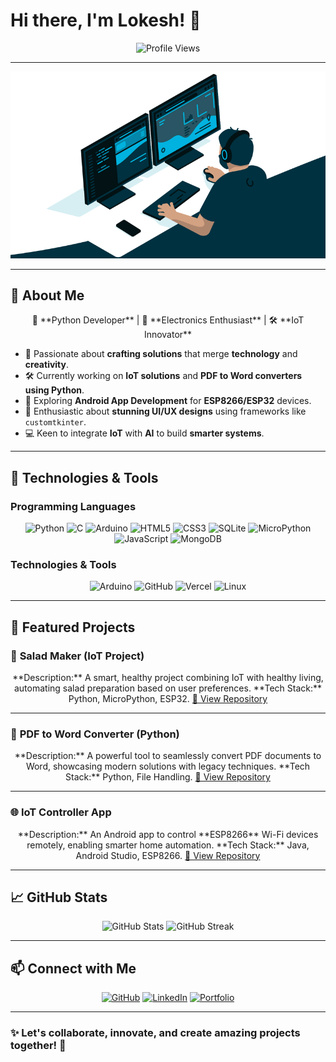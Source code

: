 # Hi there, I'm Lokesh! 👋  
<div align="center">
  <img src="https://komarev.com/ghpvc/?username=Lokimux&color=brightgreen" alt="Profile Views" />
</div>

---

<div align="center">
  <img src="https://github.com/Potential17/Potential17/blob/master/user.gif" alt="Coding GIF" />
</div>

---

## 🚀 About Me  

<div align="center">
🎨 **Python Developer** | 🌟 **Electronics Enthusiast** | 🛠️ **IoT Innovator**  
</div>

- 🌟 Passionate about **crafting solutions** that merge **technology** and **creativity**.  
- 🛠️ Currently working on **IoT solutions** and **PDF to Word converters using Python**.  
- 📱 Exploring **Android App Development** for **ESP8266/ESP32** devices.  
- 🎨 Enthusiastic about **stunning UI/UX designs** using frameworks like `customtkinter`.  
- 💻 Keen to integrate **IoT** with **AI** to build **smarter systems**.

---

## 🔧 Technologies & Tools  

### **Programming Languages**  
<div align="center">
  <img src="https://img.shields.io/badge/Python-3776AB?style=for-the-badge&logo=python&logoColor=white" alt="Python" />
  <img src="https://img.shields.io/badge/C-00599C?style=for-the-badge&logo=c&logoColor=white" alt="C" />
  <img src="https://img.shields.io/badge/Arduino-00979D?style=for-the-badge&logo=arduino&logoColor=white" alt="Arduino" />
  <img src="https://img.shields.io/badge/HTML5-E34F26?style=for-the-badge&logo=html5&logoColor=white" alt="HTML5" />
  <img src="https://img.shields.io/badge/CSS3-1572B6?style=for-the-badge&logo=css3&logoColor=white" alt="CSS3" />
  <img src="https://img.shields.io/badge/SQLite-003B57?style=for-the-badge&logo=sqlite&logoColor=white" alt="SQLite" />
  <img src="https://img.shields.io/badge/MicroPython-004B87?style=for-the-badge&logo=python&logoColor=white" alt="MicroPython" />
  <img src="https://img.shields.io/badge/JavaScript-F7DF1E?style=for-the-badge&logo=javascript&logoColor=black" alt="JavaScript" />
  <img src="https://img.shields.io/badge/MongoDB-47A248?style=for-the-badge&logo=mongodb&logoColor=white" alt="MongoDB" />
</div>

### **Technologies & Tools**  
<div align="center">
  <img src="https://img.shields.io/badge/Arduino-00979D?style=for-the-badge&logo=arduino&logoColor=white" alt="Arduino" />
  <img src="https://img.shields.io/badge/GitHub-181717?style=for-the-badge&logo=github&logoColor=white" alt="GitHub" />
  <img src="https://img.shields.io/badge/Vercel-000000?style=for-the-badge&logo=vercel&logoColor=white" alt="Vercel" />
  <img src="https://img.shields.io/badge/Linux-FCC624?style=for-the-badge&logo=linux&logoColor=black" alt="Linux" />
</div>

---

## 🌟 Featured Projects  

### 🥗 **Salad Maker (IoT Project)**  
<div align="center">
**Description:** A smart, healthy project combining IoT with healthy living, automating salad preparation based on user preferences.  
**Tech Stack:** Python, MicroPython, ESP32.  
<a href="https://github.com/Lokimux/Smart-Salad-Maker">🔗 View Repository</a>
</div>

---

### 📂 **PDF to Word Converter (Python)**  
<div align="center">
**Description:** A powerful tool to seamlessly convert PDF documents to Word, showcasing modern solutions with legacy techniques.  
**Tech Stack:** Python, File Handling.  
<a href="https://github.com/Lokimux/PDF-to-Word-Converter">🔗 View Repository</a>
</div>

---

### 🌐 **IoT Controller App**  
<div align="center">
**Description:** An Android app to control **ESP8266** Wi-Fi devices remotely, enabling smarter home automation.  
**Tech Stack:** Java, Android Studio, ESP8266.  
<a href="https://github.com/Lokimux/IoT-Controller-App">🔗 View Repository</a>
</div>

---

## 📈 GitHub Stats  

<div align="center">
  <img src="https://github-readme-stats.vercel.app/api?username=Lokimux&show_icons=true&theme=radical" width="45%" alt="GitHub Stats" />
  <img src="https://github-readme-streak-stats.herokuapp.com/?user=Lokimux&theme=radical" width="45%" alt="GitHub Streak" />
</div>

---

## 📫 Connect with Me  

<div align="center">
  <a href="https://github.com/Lokimux"><img src="https://img.shields.io/badge/GitHub-181717?style=for-the-badge&logo=github&logoColor=white" alt="GitHub" /></a>
  <a href="https://linkedin.com/in/YOUR-LINK-HERE"><img src="https://img.shields.io/badge/LinkedIn-0077B5?style=for-the-badge&logo=linkedin&logoColor=white" alt="LinkedIn" /></a>
  <a href="https://YOUR-PORTFOLIO-LINK.com"><img src="https://img.shields.io/badge/Portfolio-000000?style=for-the-badge&logo=google-chrome&logoColor=white" alt="Portfolio" /></a>
</div>

---

### ✨ Let's collaborate, innovate, and create amazing projects together! 🌟  
